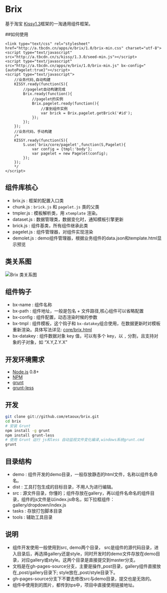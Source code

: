# Brix

基于淘宝 [Kissy1.3](http://kissyui.com)框架的一淘通用组件框架。

##如何使用

	<link type="text/css" rel="stylesheet" href="http://a.tbcdn.cn/apps/e/brix/1.0/brix-min.css" charset="utf-8">
	<script type="text/javascript" src="http://a.tbcdn.cn/s/kissy/1.3.0/seed-min.js"></script>
	<script type="text/javascript" src="http://a.tbcdn.cn/apps/e/brix/1.0/brix-min.js" bx-config="{autoPagelet:true}"></script>
	<script type="text/javascript">
		//业务代码,自动构建
		KISSY.ready(function(S){
			//pagelet自动构建完成
			Brix.ready(function(){
				//pagelet的实例
				Brix.pagelet.ready(function(){
					//拿到组件实例
					var brick = Brix.pagelet.getBrick('#id');
				});
			});
		});
		//业务代码，手动构建
		/*
		KISSY.ready(function(S){
			S.use('brix/core/pagelet',function(S,Pagelet){
				var config = {tmpl:'body'};
				var pagelet = new Pagelet(config);
			});
		});
		*/
	</script>


## 组件库核心

* brix.js : 框架的配置入口类
* chunk.js : `brick.js` 和 `pagelet.js` 类的父类
* tmpler.js : 模板解析类，用 `xtemplate` 渲染。
* dataset.js : 数据管理类，数据变化时，通知模板引擎更新
* brick.js : 组件基类，所有组件继承此类
* pagelet.js : 组件管理器，对组件实现渲染
* demolet.js : demo组件管理器，根据业务组件的data.json和template.html显示预览

## 类关系图

![Brix 类关系图](http://img02.taobaocdn.com/tps/i2/T1Wrg6Xk4hXXcMABjZ-1027-1025.png)

## 组件钩子

* bx-name : 组件名称
* bx-path : 组件地址，一般是包名 + 文件路径,核心组件可以省略配置
* bx-config : 组件配置，动态渲染时候的参数
* bx-tmpl : 组件模板，这个钩子和 `bx-datakey`组合使用，在数据更新时对模板重新渲染。具体写法详见: [core/brix.html](https://github.com/etaoux/brix/blob/master/demo/core/brix.html)
* bx-datakey : 组件数据对象 key 值，可以有多个 key，以 `,` 分割，且支持对象的子对象，如 “X.Y,Z.Y.X”


## 开发环境需求

* [Node.js](http://nodejs.org) 0.8+
* [NPM](https://npmjs.org)
* [grunt](https://github.com/cowboy/grunt)
* [grunt-less](https://github.com/jharding/grunt-less)

## 开发

```bash
git clone git://github.com/etaoux/brix.git
cd brix
# 安装 Grunt
npm install -g grunt
npm install grunt-less
# 使用 Grunt 运行 js和less 自动监视文件变化编译,windows系统grunt.cmd
grunt
```

## 目录结构
* demo : 组件开发的demo目录，一般存放静态的html文件，名称以组件名命名。
* dist : 工具打包生成的目标目录，不用人为进行编辑。
* src  : 源文件目录，你懂的；组件存放在gallery，再以组件名命名的组件目录，组件的js文件是以index.js命名，如下拉框组件：gallery/dropdown/index.js
* tasks : 存放打包脚本目录
* tools : 辅助工具目录

## 说明
* 组件开发使用一般使用到src, demo两个目录， src是组件的源代码目录，进入目录后，再选择gallery还是style，同时开发时的demo文件存放在demo目录，对应gallery或style。这两个目录是直接提交到master分支。
* 文档是在gh-pages-source分支，主要是操作_post目录，gallery组件直接放在_post/gallery目录下; style放在_post/style目录下。
* gh-pages-source分支下不要去修改src与demo目录，提交也是无效的。
* 组件中使用到的图片，都传到tps中，项目中直接使用链接地址。




